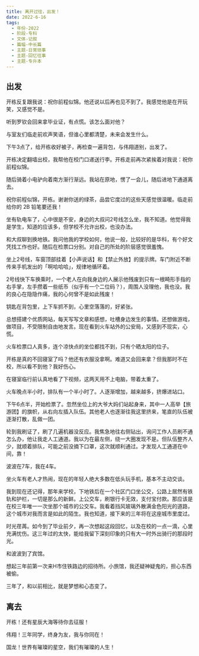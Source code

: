 ```yaml
---
title: 离开过往，出发！
date: 2022-6-16
tags:
  - 年份-2022
  - 阶段-专科
  - 文体-记叙
  - 篇幅-中长篇
  - 主题-日常琐事
  - 主题-回忆往事
  - 主题-专升本
---
```


## 出发

开栋反复跟我说：祝你前程似锦。他还说以后再也见不到了。我感觉他是在开玩笑，又感觉不是。

听到罗钦会回来拿毕业证，有点慌。该怎么面对他？

与室友们临走前欢声笑语，但谁心里都清楚，未来会发生什么。

下午3点了，给开栋收好被子，再检查一遍背包，与伟翔道别，出发了。

开栋决定翻墙出校，我帮他在校门口递送行李。开栋走前再次紧挨着对我说：祝你前程似锦。

随后骑着小电驴向着南方渐行渐远。我站在原地，愣了一会儿，随后进地下通道离去。

祝你前程似锦，开栋。谢谢你送的绿茶，品尝它度过的这些天感觉很温暖。临走前给你的 2B 铅笔要还我！

坐有轨电车了，心中很是不安，身边的大叔问2号线怎么坐，我不知道。他觉得我是学生，知道的应该多，但学校不允许出校，也没办法。

和大叔聊到换地铁。我问他我的学校如何，他说一般，比较好的是华科，有个好文凭找工作也好。随后在检票口分别。对自己的所处的阶层感觉很羞愧。

坐上2号线，车窗顶部挂着【小声说话】和【禁止外放】的提示牌。车门附近不断传来手机发出的「啊哈哈哈」，规律地循环着。

2号线快下车换乘时，一个老人在向我身边的人展示他残废到只有一根畸形手指的右手掌，左手攒着一些纸币（似乎有一个二位码？），周围人没理他，我也没。我的良心在隐隐作痛，我的心何曾不是如此残废！

钥匙在背包里，上下车抓不到，心里空落落的，好紧张。

总想搭建个优质网站，每天写写文章和感想，吐槽身边发生的事情。还想做游戏，做项目，不受限制自由地发言。现在看到火车站外的公安局，又感到不现实，心慌。

火车检票口人真多，连个凉快点的坐位都找不到，只有个晒太阳的位子。

开栋是真的不回寝室了吗？他还有衣服没拿啊。难道又会回来拿？但我那时不在校，所以看不到他？我好伤心。

在寝室临行前认真地看了下视频，这两天用不上电脑，带着太重了。

火车晚点半小时，排队有一个半小时了。人逐渐增加，越来越多，挤爆进站口。

下午6点半，开始检票了。忽然坐位上的大爷大妈们站起身来，其中一人高举【旅游团】的旗帜，从右向左插入队伍。其他老人也逐渐往我这里挤来，笔直的队伍被逐渐打散，乱做一团。

轮到我刷证了，刷了几遍机器没反应。我焦急地往右侧钻出，询问工作人员刷不通怎么办，他让我走人工通道。我以为在最左侧，绕一大圈发现不是。但队伍整齐人少，就顺着排队，可能之前没摘下口罩，这次就顺利通过。才发现人工通道在中间，靠！

波波在7车，我在4车。

坐火车有老人才热闹，现在的年轻人绝大多数在低头玩手机，基本不主动交谈。

我到现在还记得，那年来学校，下地铁后在一个社区门口坐公交，公路上居然有铁轨和护栏，一切是那么的新鲜。上公交车，刷银行卡无效，支付宝付款。那应该是在校三年唯一一次坐那个城市的公交车。我看着挡风玻璃外散满金色阳光的道路，这个城市对我而言是如此的陌生。我也知道，接下来的三年将在这座城市里度过。

时光荏苒。如今到了毕业前夕，再一次想起这段回忆，以及在校的一点一滴，心里充满忧伤。这三年过的太快，能给我留下深刻印象的只有大一时外出骑行的那段时光。

和波波到了宾馆。

想起三年前第一次来H市住铁路边的招待所。小旅馆，我还疑神疑鬼的，担心东西被偷。

三年了，和以前相比，就是梦想和心态变了。

## 离去

开栋！还有星辰大海等待你去征服！

伟翔！三年同学，终身为友，我与你同在！

国龙！世界有璀璨的星空，我们有璀璨的人生！
